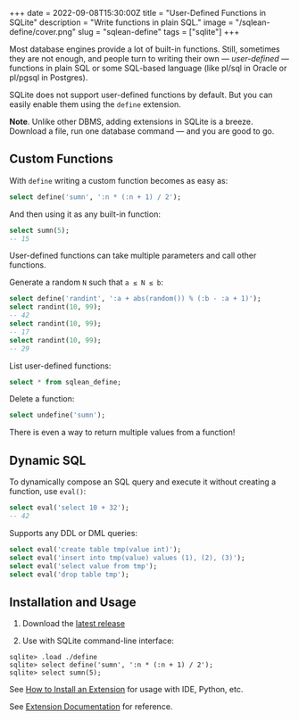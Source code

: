 +++
date = 2022-09-08T15:30:00Z
title = "User-Defined Functions in SQLite"
description = "Write functions in plain SQL."
image = "/sqlean-define/cover.png"
slug = "sqlean-define"
tags = ["sqlite"]
+++

Most database engines provide a lot of built-in functions. Still, sometimes they are not enough, and people turn to writing their own — _user-defined_ — functions in plain SQL or some SQL-based language (like pl/sql in Oracle or pl/pgsql in Postgres).

SQLite does not support user-defined functions by default. But you can easily enable them using the `define` extension.

**Note**. Unlike other DBMS, adding extensions in SQLite is a breeze. Download a file, run one database command — and you are good to go.

## Custom Functions

With `define` writing a custom function becomes as easy as:

```sql
select define('sumn', ':n * (:n + 1) / 2');
```

And then using it as any built-in function:

```sql
select sumn(5);
-- 15
```

User-defined functions can take multiple parameters and call other functions.

Generate a random `N` such that `a ≤ N ≤ b`:

```sql
select define('randint', ':a + abs(random()) % (:b - :a + 1)');
select randint(10, 99);
-- 42
select randint(10, 99);
-- 17
select randint(10, 99);
-- 29
```

List user-defined functions:

```sql
select * from sqlean_define;
```

Delete a function:

```sql
select undefine('sumn');
```

There is even a way to return multiple values from a function!

## Dynamic SQL

To dynamically compose an SQL query and execute it without creating a function, use `eval()`:

```sql
select eval('select 10 + 32');
-- 42
```

Supports any DDL or DML queries:

```sql
select eval('create table tmp(value int)');
select eval('insert into tmp(value) values (1), (2), (3)');
select eval('select value from tmp');
select eval('drop table tmp');
```

## Installation and Usage

1. Download the [latest release](https://github.com/nalgeon/sqlean/releases/latest)

2. Use with SQLite command-line interface:

```
sqlite> .load ./define
sqlite> select define('sumn', ':n * (:n + 1) / 2');
sqlite> select sumn(5);
```

See [How to Install an Extension](https://github.com/nalgeon/sqlean/blob/main/docs/install.md) for usage with IDE, Python, etc.

See [Extension Documentation](https://github.com/nalgeon/sqlean/blob/main/docs/define.md) for reference.
